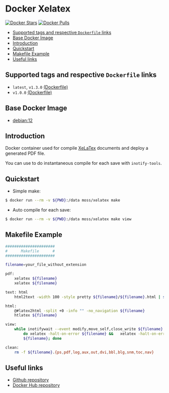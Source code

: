 Docker Xelatex
==============

[![Docker Stars](https://img.shields.io/docker/stars/moss/xelatex.svg?style=flat-square)]()
[![Docker Pulls](https://img.shields.io/docker/pulls/moss/xelatex.svg?style=flat-square)]()


* [Supported tags and respective `Dockerfile` links](#supported-tags-and-respective-dockerfile-links)
* [Base Docker Image](#base-docker-image)
* [Introduction](#introduction)
* [Quickstart](#quickstart)
* [Makefile Example](#makefile-example)
* [Useful links](#useful-links)

## Supported tags and respective `Dockerfile` links

* `latest`, `v1.3.0` [(Dockerfile)](https://github.com/moss-it/docker-xelatex/blob/v1.3.0/Dockerfile)
* `v1.0.0` [(Dockerfile)](https://github.com/moss-it/docker-xelatex/blob/v1.0.0/Dockerfile)

## Base Docker Image

* [debian:12](https://registry.hub.docker.com/_/debian/)

## Introduction

Docker container used for compile [XeLaTex](https://en.wikipedia.org/wiki/XeTeX) documents and deploy a generated PDF file.

You can use to do instantaneous compile for each save with `inotify-tools`.

## Quickstart

* Simple make:

```sh
$ docker run --rm -v ${PWD}:/data moss/xelatex make
```

* Auto compile for each save:

```sh
$ docker run --rm -v ${PWD}:/data moss/xelatex make view
```

## Makefile Example

```sh
######################
#      Makefile      #
######################

filename=your_file_without_extension

pdf:
    xelatex ${filename}
    xelatex ${filename}

text: html
    html2text -width 100 -style pretty ${filename}/${filename}.html | sed -n '/./,$$p' | head -n-2 >${filename}.txt

html:
    @#latex2html -split +0 -info "" -no_navigation ${filename}
    htlatex ${filename}

view:
    while inotifywait --event modify,move_self,close_write ${filename}.tex; \
        do xelatex -halt-on-error ${filename} &&   xelatex -halt-on-error \
        ${filename}; done

clean:
    rm -f ${filename}.{ps,pdf,log,aux,out,dvi,bbl,blg,snm,toc,nav}
```

## Useful links
* [Github repository](https://github.com/moss-it/docker-xelatex)
* [Docker Hub repository](https://hub.docker.com/r/moss/xelatex/)
